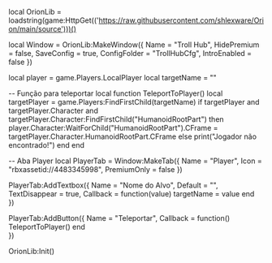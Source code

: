 local OrionLib = loadstring(game:HttpGet(('https://raw.githubusercontent.com/shlexware/Orion/main/source')))()

local Window = OrionLib:MakeWindow({
    Name = "Troll Hub", 
    HidePremium = false, 
    SaveConfig = true, 
    ConfigFolder = "TrollHubCfg", 
    IntroEnabled = false
})

local player = game.Players.LocalPlayer
local targetName = ""

-- Função para teleportar
local function TeleportToPlayer()
    local targetPlayer = game.Players:FindFirstChild(targetName)
    if targetPlayer and targetPlayer.Character and targetPlayer.Character:FindFirstChild("HumanoidRootPart") then
        player.Character:WaitForChild("HumanoidRootPart").CFrame = targetPlayer.Character.HumanoidRootPart.CFrame
    else
        print("Jogador não encontrado!")
    end
end

-- Aba Player
local PlayerTab = Window:MakeTab({
    Name = "Player",
    Icon = "rbxassetid://4483345998",
    PremiumOnly = false
})

PlayerTab:AddTextbox({
    Name = "Nome do Alvo",
    Default = "",
    TextDisappear = true,
    Callback = function(value)
        targetName = value
    end  
})

PlayerTab:AddButton({
    Name = "Teleportar",
    Callback = function()
        TeleportToPlayer()
    end  
})

OrionLib:Init()
